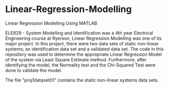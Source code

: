 # Linear-Regression-Modelling
Linear Regression Modelling Using MATLAB

ELE829 - System Modelling and Identification was a 4th year Electrical Engineering course at Ryerson, Linear Regression Modelling
was one of its major project. In this project, there were two data sets of static non-linear systems; an identification data set and 
a validated data set. The code in this repository was used to determine the appropriate Linear Regression Model of the system via 
Least Square Estimate method. Furthermore, after identifying the model, the Normality test and the Chi-Squared Test were done to validate the model.

The file "proj1dataset01" contains the static non-linear systems data sets.
